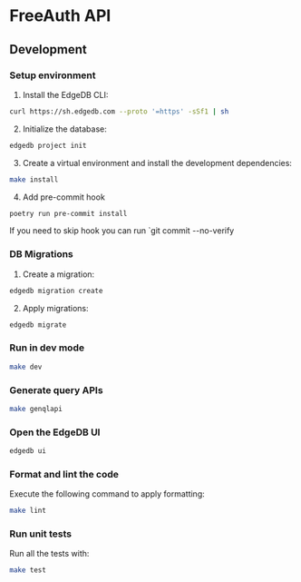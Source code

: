 # FreeAuth API

## Development

### Setup environment

1. Install the EdgeDB CLI:

```bash
curl https://sh.edgedb.com --proto '=https' -sSf1 | sh
```

2. Initialize the database:

```bash
edgedb project init
```

3. Create a virtual environment and install the development dependencies:

```bash
make install
```

4. Add pre-commit hook

```bash
poetry run pre-commit install
```
If you need to skip hook you can run `git commit --no-verify

### DB Migrations

1. Create a migration:

```bash
edgedb migration create
```

2. Apply migrations:

```bash
edgedb migrate
```

### Run in dev mode

```bash
make dev
```

### Generate query APIs

```bash
make genqlapi
```

### Open the EdgeDB UI

```bash
edgedb ui
```

### Format and lint the code

Execute the following command to apply formatting:

```bash
make lint
```

### Run unit tests

Run all the tests with:

```bash
make test
```
